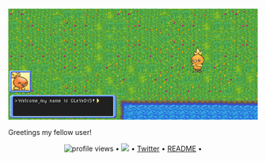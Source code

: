 <!--<h3 align="center">
![image](https://github.com/GLeVeDiS/GLeVeDiS/blob/main/README_MD_GL.gif)
</h3> -->

[![160744959694494596](https://github.com/GLeVeDiS/GLeVeDiS/blob/main/README_MD_GL.gif)](https://github.com/GLeVeDiS?tab=repositories)

Greetings my fellow user!


<p align="center">
  <img src="https://gpvc.arturio.dev/levonychus" alt="profile views"> •  
  <a href="https://twitter.com/intent/follow?screen_name=levonychus&tw_p=followbutton"><img src="https://img.shields.io/twitter/follow/levonychus?label=%40levonychus&style=social"></a>  •
  <a href="https://twitter.com/intent/follow?screen_name=levonychus&tw_p=followbutton">Twitter</a> •
  <a href="https://github.com/GLeVeDis/README">README</a> •
</p>
